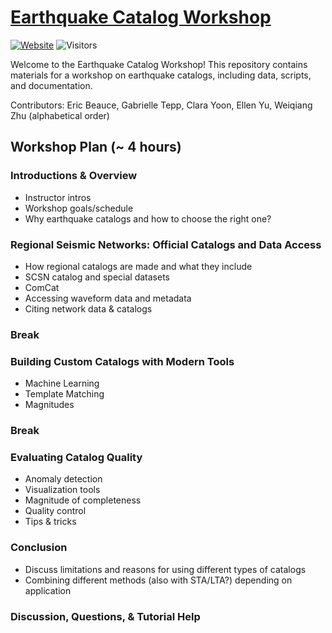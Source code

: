 # [Earthquake Catalog Workshop](https://ai4eps.github.io/Earthquake_Catalog_Workshop/)

[![Website](https://github.com/AI4EPS/Earthquake_Catalog_Workshop/actions/workflows/docs.yml/badge.svg)](https://ai4eps.github.io/Earthquake_Catalog_Workshop/)
![Visitors](https://api.visitorbadge.io/api/visitors?path=https%3A%2F%2Fgithub.com%2FAI4EPS%2FEarthquake_Catalog_Workshop&label=views&labelColor=%23d9e3f0&countColor=%23263759&style=flat)


Welcome to the Earthquake Catalog Workshop! This repository contains materials for a workshop on earthquake catalogs, including data, scripts, and documentation.

Contributors: Eric Beauce, Gabrielle Tepp, Clara Yoon, Ellen Yu, Weiqiang Zhu (alphabetical order)


## Workshop Plan (~ 4 hours)

### Introductions & Overview
- Instructor intros
- Workshop goals/schedule
- Why earthquake catalogs and how to choose the right one?

### Regional Seismic Networks: Official Catalogs and Data Access
- How regional catalogs are made and what they include
- SCSN catalog and special datasets
- ComCat
- Accessing waveform data and metadata
- Citing network data & catalogs

### Break

### Building Custom Catalogs with Modern Tools
- Machine Learning
- Template Matching
- Magnitudes

### Break

### Evaluating Catalog Quality
- Anomaly detection
- Visualization tools
- Magnitude of completeness
- Quality control
- Tips & tricks

### Conclusion
- Discuss limitations and reasons for using different types of catalogs
- Combining different methods (also with STA/LTA?) depending on application

### Discussion, Questions, & Tutorial Help
